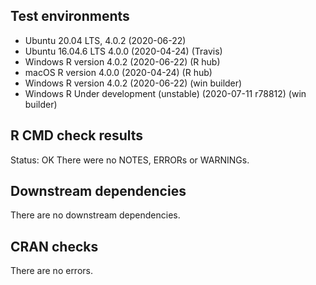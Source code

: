 ## Test environments
* Ubuntu 20.04 LTS, 4.0.2 (2020-06-22)
* Ubuntu 16.04.6 LTS 4.0.0 (2020-04-24) (Travis)
* Windows R version 4.0.2 (2020-06-22) (R hub)
* macOS R version 4.0.0 (2020-04-24) (R hub)
* Windows R version 4.0.2 (2020-06-22) (win builder)
* Windows R Under development (unstable) (2020-07-11 r78812) (win builder) 

## R CMD check results
Status: OK
There were no NOTES, ERRORs or WARNINGs.  

## Downstream dependencies
There are no downstream dependencies.

## CRAN checks
There are no errors.

